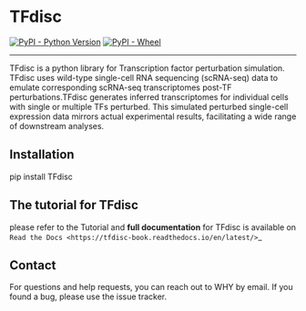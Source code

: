 # TFdisc 

[![PyPI - Python Version](https://img.shields.io/pypi/pyversions/TFdisc)](https://pypi.org/project/TFdisc/)
[![PyPI - Wheel](https://img.shields.io/pypi/wheel/TFdisc)](https://pypi.org/project/TFdisc/)

***
TFdisc is a python library for Transcription factor perturbation simulation. TFdisc uses wild-type single-cell RNA sequencing (scRNA-seq) data to emulate corresponding scRNA-seq transcriptomes post-TF perturbations.TFdisc generates inferred transcriptomes for individual cells with single or multiple TFs perturbed. This simulated perturbed single-cell expression data mirrors actual experimental results, facilitating a wide range of downstream analyses.

## Installation

pip install TFdisc

## The tutorial for TFdisc

please refer to the Tutorial and **full documentation** for TFdisc is available on `Read the Docs <https://tfdisc-book.readthedocs.io/en/latest/>`_


## Contact

For questions and help requests, you can reach out to WHY by email. If you found a bug, please use the issue tracker.
